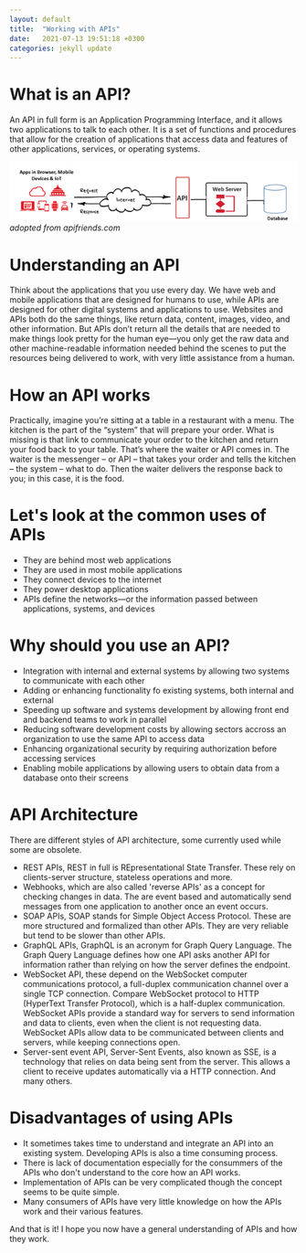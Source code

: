 ```yaml
---
layout: default
title:  "Working with APIs"
date:   2021-07-13 19:51:18 +0300
categories: jekyll update
---
```


# What is an API?
An API in full form is an Application Programming Interface, and it allows two applications to talk to each other. It is a set of functions and procedures that allow for the creation of applications that access data and features of other applications, services, or operating systems.

![API demo](/assets/images/API.png)                                           
*adopted from apifriends.com*

# Understanding an API
Think about the applications that you use every day. We have web and mobile applications that are designed for humans to use, while APIs are designed for other digital systems and applications to use. Websites and APIs both do the same things, like return data, content, images, video, and other information. But APIs don’t return all the details that are needed to make things look pretty for the human eye—you only get the raw data and other machine-readable information needed behind the scenes to put the resources being delivered to work, with very little assistance from a human.

# How an API works
Practically, imagine you’re sitting at a table in a restaurant with a menu. The kitchen is the part of the “system” that will prepare your order. What is missing is that link to communicate your order to the kitchen and return your food back to your table. That’s where the waiter or API comes in. The waiter is the messenger – or API – that takes your order and tells the kitchen – the system – what to do. Then the waiter delivers the response back to you; in this case, it is the food.

# Let's look at the common uses of APIs
* They are behind most web applications
* They are used in most mobile applications
* They connect devices to the internet
* They power desktop applications
* APIs define the networks—or the information passed between applications, systems, and devices

# Why should you use an API?
* Integration with internal and external systems  by allowing two systems to communicate with each other
* Adding or enhancing functionality fo existing systems, both internal and external
* Speeding up software and systems development by allowing front end and backend teams to work in parallel
* Reducing software development costs by allowing sectors accross an organization to use the same API to access data
* Enhancing organizational security by requiring authorization before accessing services
* Enabling mobile applications by allowing users to obtain data from a database onto their screens

# API Architecture
There are different styles of API architecture, some currently used while some are obsolete.
- REST APIs, REST in full is REpresentational State Transfer. These rely on clients-server structure, stateless operations and more.
- Webhooks, which are also called 'reverse APIs' as a concept for checking changes in data. The are event based and automatically send messages from one application to another once an event occurs.
- SOAP APIs, SOAP stands for Simple Object Access Protocol. These are more structured and formalized than other APIs. They are very reliable but tend to be slower than other APIs.
- GraphQL APIs, GraphQL is an acronym for Graph Query Language. The Graph Query Language defines how one API asks another API for information rather than relying on how the server defines the endpoint.
- WebSocket API, these depend on the WebSocket computer communications protocol, a full-duplex communication channel over a single TCP connection. Compare WebSocket protocol to HTTP (HyperText Transfer Protocol), which is a half-duplex communication. WebSocket APIs provide a standard way for servers to send information and data to clients, even when the client is not requesting data. WebSocket APIs allow data to be communicated between clients and servers, while keeping connections open.
- Server-sent event API, Server-Sent Events, also known as SSE, is a technology that relies on data being sent from the server. This allows a client to receive updates automatically via a HTTP connection.
And many others.

# Disadvantages of using APIs
- It sometimes takes time to understand and integrate an API into an existing system. Developing APIs is also a time consuming process.
- There is lack of documentation especially for the consummers of the APIs who don't understand to the core how an API works.
- Implementation of APIs can be very complicated though the concept seems to be quite simple.
- Many consumers of APIs have very little knowledge on how the APIs work and their various features.

And that is it! I hope you now have a general understanding of APIs and how they work. 
